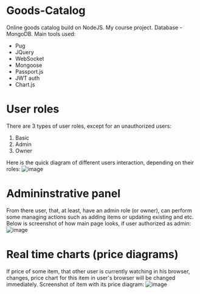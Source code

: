 # Goods-Catalog
Online goods catalog build on NodeJS. My course project.
Database - MongoDB.
Main tools used:
- Pug
- JQuery
- WebSocket
- Mongoose
- Passport.js
- JWT auth
- Chart.js

# User roles
There are 3 types of user roles, except for an unauthorized users:
1. Basic
2. Admin
3. Owner

Here is the quick diagram of different users interaction, depending on their roles:
![image](https://drive.google.com/uc?export=view&id=1hYB9GG9BVHNs126ah8_g59mQWnKttcrU)

# Admininstrative panel
From there user, that, at least, have an admin role (or owner), can perform some managing actions such as adding items or updating existing and etc. Below is screenshot of how main page looks, if user authorized as admin:
![image](https://drive.google.com/uc?export=view&id=15OlD32JNIUmcrjLgO4DVxrplMKmz5ANJ)

# Real time charts (price diagrams)
If price of some item, that other user is currently watching in his browser, changes, price chart for this item in user's browser will be changed immediately.
Screenshot of item with its price diagram:
![image](https://drive.google.com/uc?export=view&id=1glOkCt_zVhqMqITSv7yDwE9Dq0Wpf-06)
